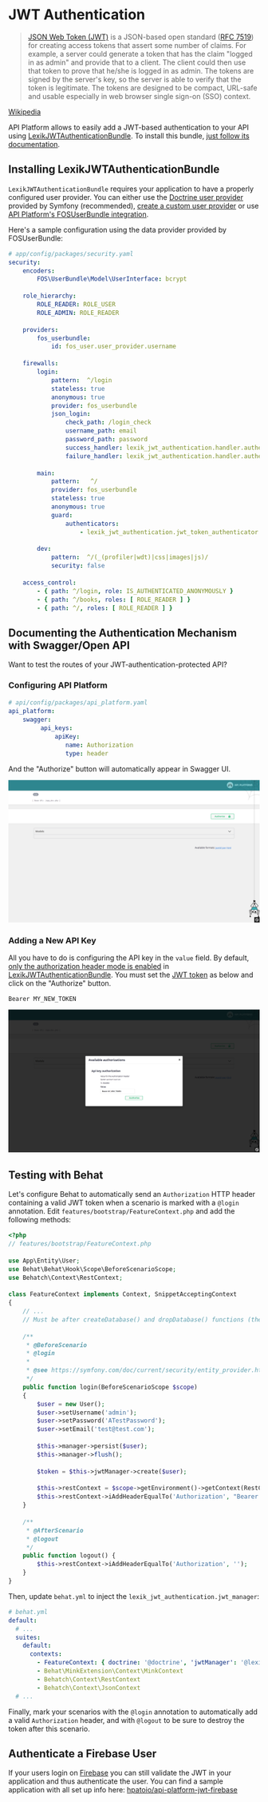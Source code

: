 # JWT Authentication

> [JSON Web Token (JWT)](https://jwt.io/) is a JSON-based open standard ([RFC 7519](https://tools.ietf.org/html/rfc7519)) for creating access tokens that assert some number of claims. For example, a server could generate a token that has the claim "logged in as admin" and provide that to a client. The client could then use that token to prove that he/she is logged in as admin. The tokens are signed by the server's key, so the server is able to verify that the token is legitimate. The tokens are designed to be compact, URL-safe and usable especially in web browser single sign-on (SSO) context.

[Wikipedia](https://en.wikipedia.org/wiki/JSON_Web_Token)

API Platform allows to easily add a JWT-based authentication to your API using [LexikJWTAuthenticationBundle](https://github.com/lexik/LexikJWTAuthenticationBundle).
To install this bundle, [just follow its documentation](https://github.com/lexik/LexikJWTAuthenticationBundle/blob/master/Resources/doc/index.md).

## Installing LexikJWTAuthenticationBundle

`LexikJWTAuthenticationBundle` requires your application to have a properly configured user provider.
You can either use the [Doctrine user provider](https://symfony.com/doc/current/security/entity_provider.html) provided
by Symfony (recommended), [create a custom user provider](http://symfony.com/doc/current/security/custom_provider.html)
or use [API Platform's FOSUserBundle integration](fosuser-bundle.md).

Here's a sample configuration using the data provider provided by FOSUserBundle:

```yaml
# app/config/packages/security.yaml
security:
    encoders:
        FOS\UserBundle\Model\UserInterface: bcrypt

    role_hierarchy:
        ROLE_READER: ROLE_USER
        ROLE_ADMIN: ROLE_READER

    providers:
        fos_userbundle:
            id: fos_user.user_provider.username

    firewalls:
        login:
            pattern:  ^/login
            stateless: true
            anonymous: true
            provider: fos_userbundle
            json_login:
                check_path: /login_check
                username_path: email
                password_path: password
                success_handler: lexik_jwt_authentication.handler.authentication_success
                failure_handler: lexik_jwt_authentication.handler.authentication_failure

        main:
            pattern:   ^/
            provider: fos_userbundle
            stateless: true
            anonymous: true
            guard:
                authenticators:
                    - lexik_jwt_authentication.jwt_token_authenticator

        dev:
            pattern:  ^/(_(profiler|wdt)|css|images|js)/
            security: false

    access_control:
        - { path: ^/login, role: IS_AUTHENTICATED_ANONYMOUSLY }
        - { path: ^/books, roles: [ ROLE_READER ] }
        - { path: ^/, roles: [ ROLE_READER ] }
```

## Documenting the Authentication Mechanism with Swagger/Open API

Want to test the routes of your JWT-authentication-protected API?

### Configuring API Platform

```yaml
# api/config/packages/api_platform.yaml
api_platform:
    swagger:
         api_keys:
             apiKey:
                name: Authorization
                type: header
```

And the "Authorize" button will automatically appear in Swagger UI.

![Screenshot of API Platform with Authorize button](images/JWTAuthorizeButton.png)

### Adding a New API Key

All you have to do is configuring the API key in the `value` field.
By default, [only the authorization header mode is enabled](https://github.com/lexik/LexikJWTAuthenticationBundle/blob/master/Resources/doc/index.md#2-use-the-token) in [LexikJWTAuthenticationBundle](https://github.com/lexik/LexikJWTAuthenticationBundle).
You must set the [JWT token](https://github.com/lexik/LexikJWTAuthenticationBundle/blob/master/Resources/doc/index.md#1-obtain-the-token) as below and click on the "Authorize" button.

```
Bearer MY_NEW_TOKEN
```

![Screenshot of API Platform with the configuration API Key](images/JWTConfigureApiKey.png)


## Testing with Behat

Let's configure Behat to automatically send an `Authorization` HTTP header containing a valid JWT token when a scenario is marked with a `@login` annotation. Edit `features/bootstrap/FeatureContext.php` and add the following methods:

```php
<?php
// features/bootstrap/FeatureContext.php

use App\Entity\User;
use Behat\Behat\Hook\Scope\BeforeScenarioScope;
use Behatch\Context\RestContext;

class FeatureContext implements Context, SnippetAcceptingContext
{
    // ...
    // Must be after createDatabase() and dropDatabase() functions (the order matters)

    /**
     * @BeforeScenario
     * @login
     *
     * @see https://symfony.com/doc/current/security/entity_provider.html#creating-your-first-user
     */
    public function login(BeforeScenarioScope $scope)
    {
        $user = new User();
        $user->setUsername('admin');
        $user->setPassword('ATestPassword');
        $user->setEmail('test@test.com');

        $this->manager->persist($user);
        $this->manager->flush();

        $token = $this->jwtManager->create($user);

        $this->restContext = $scope->getEnvironment()->getContext(RestContext::class);
        $this->restContext->iAddHeaderEqualTo('Authorization', "Bearer $token");
    }

    /**
     * @AfterScenario
     * @logout
     */
    public function logout() {
        $this->restContext->iAddHeaderEqualTo('Authorization', '');
    }
}
```

Then, update `behat.yml` to inject the `lexik_jwt_authentication.jwt_manager`:

```yaml
# behat.yml
default:
  # ...
  suites:
    default:
      contexts:
        - FeatureContext: { doctrine: '@doctrine', 'jwtManager': '@lexik_jwt_authentication.jwt_manager' }
        - Behat\MinkExtension\Context\MinkContext
        - Behatch\Context\RestContext
        - Behatch\Context\JsonContext
  # ...
```

Finally, mark your scenarios with the `@login` annotation to automatically add a valid `Authorization` header, and with `@logout` to be sure to destroy the token after this scenario.

## Authenticate a Firebase User

If your users login on [Firebase](https://firebase.google.com/) you can still validate the JWT in your application and thus authenticate the user. You can find a sample application with all set up info here: [hpatoio/api-platform-jwt-firebase](https://github.com/hpatoio/api-platform-jwt-firebase)